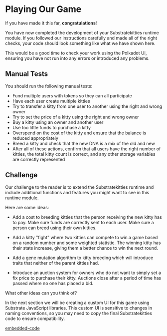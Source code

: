 Playing Our Game
===

If you have made it this far, **congratulations**!

You have now completed the development of your Substratekitties runtime module. If you followed our instructions carefully and made all of the right checks, your code should look something like what we have shown here.

This would be a good time to check your work using the Polkadot UI, ensuring you have not run into any errors or introduced any problems.

## Manual Tests

You should run the following manual tests:

 - Fund multiple users with tokens so they can all participate
 - Have each user create multiple kitties
 - Try to transfer a kitty from one user to another using the right and wrong owner
 - Try to set the price of a kitty using the right and wrong owner
 - Buy a kitty using an owner and another user
 - Use too little funds to purchase a kitty
 - Overspend on the cost of the kitty and ensure that the balance is reduced appropriately
 - Breed a kitty and check that the new DNA is a mix of the old and new
 - After all of these actions, confirm that all users have the right number of kitties, the total kitty count is correct, and any other storage variables are correctly represented

 ## Challenge

 Our challenge to the reader is to extend the Substratekitties runtime and include additional functions and features you might want to see in this runtime module.

 Here are some ideas:

  - Add a cost to breeding kitties that the person receiving the new kitty has to pay. Make sure funds are correctly sent to each user. Make sure a person can breed using their own kitties.

  - Add a kitty "fight" where two kitties can compete to win a game based on a random number and some weighted statistic. The winning kitty has their stats increase, giving them a better chance to win the next round.

  - Add a gene mutation algorithm to kitty breeding which will introduce traits that neither of the parent kitties had.

  - Introduce an auction system for owners who do not want to simply set a fix price to purchase their kitty. Auctions close after a period of time has passed where no one has placed a bid.

What other ideas can you think of?

In the next section we will be creating a custom UI for this game using Substrate JavaScript libraries. This custom UI is sensitive to changes in naming conventions, so you may need to copy the final Substratekitties code to ensure compatibility.

[embedded-code](./assets/3.5-finished-code.rs ':include :type=code embed')